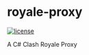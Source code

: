 # royale-proxy

[![license](https://img.shields.io/hexpm/l/plug.svg)](https://github.com/ClashofLights/royale-proxy/blob/master/LICENSE)

A C# Clash Royale Proxy 
